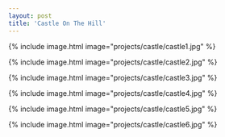 ```yaml
---
layout: post
title: 'Castle On The Hill'
---
```


{% include image.html image="projects/castle/castle1.jpg" %}

{% include image.html image="projects/castle/castle2.jpg" %}

{% include image.html image="projects/castle/castle3.jpg" %}

{% include image.html image="projects/castle/castle4.jpg" %}

{% include image.html image="projects/castle/castle5.jpg" %}

{% include image.html image="projects/castle/castle6.jpg" %}
